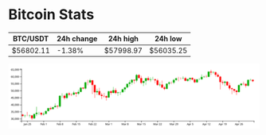 # Bitcoin Stats

BTC/USDT|24h change|24h high|24h low|
|---|---|---|---|
|$56802.11|-1.38%|$57998.97|$56035.25|

<img src="./chart.svg">
